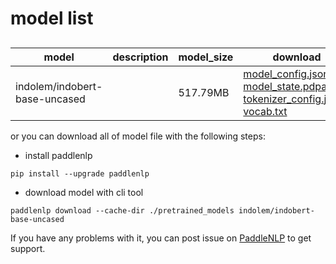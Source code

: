 #  model list

##  

| model  | description | model_size  | download         |
| --- | --- | --- | --- |
|indolem/indobert-base-uncased|  | 517.79MB | [model_config.json](https://bj.bcebos.com/paddlenlp/models/community/indolem/indobert-base-uncased/model_config.json)<br>[model_state.pdparams](https://bj.bcebos.com/paddlenlp/models/community/indolem/indobert-base-uncased/model_state.pdparams)<br>[tokenizer_config.json](https://bj.bcebos.com/paddlenlp/models/community/indolem/indobert-base-uncased/tokenizer_config.json)<br>[vocab.txt](https://bj.bcebos.com/paddlenlp/models/community/indolem/indobert-base-uncased/vocab.txt) |

or you can download all of model file with the following steps:

* install paddlenlp

```shell
pip install --upgrade paddlenlp
```

* download model with cli tool

```shell
paddlenlp download --cache-dir ./pretrained_models indolem/indobert-base-uncased
```

If you have any problems with it, you can post issue on [PaddleNLP](https://github.com/PaddlePaddle/PaddleNLP) to get support.
